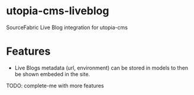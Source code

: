 # utopia-cms-liveblog
SourceFabric Live Blog integration for utopia-cms

# Features

 * Live Blogs metadata (url, environment) can be stored in models to then be shown embeded in the site.

TODO: complete-me with more features
